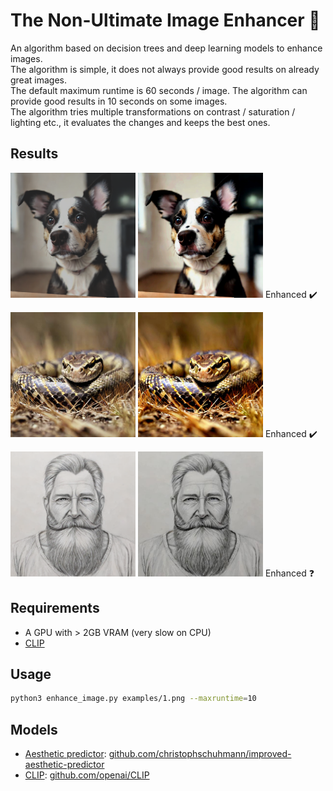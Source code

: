 # The Non-Ultimate Image Enhancer 🐌
An algorithm based on decision trees and deep learning models to enhance images.  
The algorithm is simple, it does not always provide good results on already great images.  
The default maximum runtime is 60 seconds / image. The algorithm can provide good results in 10 seconds on some images.  
The algorithm tries multiple transformations on contrast / saturation / lighting etc., it evaluates the changes and keeps the best ones. 

## Results
<img src="examples/1.png" width="200" height="200"> <img src="examples/1b.png" width="200" height="200"> Enhanced ✔️

<img src="examples/2.jpg" width="200" height="200"> <img src="examples/2b.jpg" width="200" height="200"> Enhanced ✔️

<img src="examples/3.png" width="200" height="200"> <img src="examples/3b.jpg" width="200" height="200"> Enhanced ❓


## Requirements

- A GPU with > 2GB VRAM (very slow on CPU)
- [CLIP](https://github.com/openai/CLIP)

## Usage

```bash
python3 enhance_image.py examples/1.png --maxruntime=10
```

## Models

- [Aesthetic predictor](https://github.com/christophschuhmann/improved-aesthetic-predictor): [github.com/christophschuhmann/improved-aesthetic-predictor](https://github.com/christophschuhmann/improved-aesthetic-predictor)
- [CLIP](https://github.com/openai/CLIP): [github.com/openai/CLIP](https://github.com/openai/CLIP)

